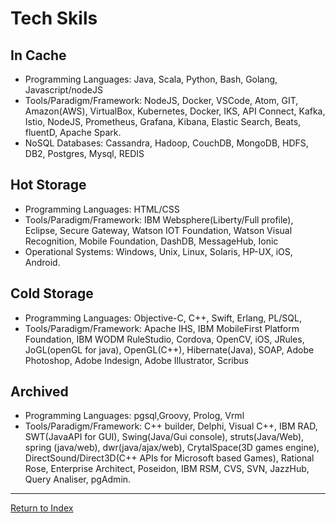 # Tech Skils

## In Cache
- Programming Languages: Java, Scala, Python, Bash, Golang, Javascript/nodeJS
- Tools/Paradigm/Framework: NodeJS, Docker, VSCode,  Atom, GIT, Amazon(AWS), VirtualBox, Kubernetes, Docker, IKS,  API Connect, Kafka, Istio, NodeJS, Prometheus, Grafana, Kibana, Elastic Search, Beats, fluentD, Apache Spark. 
- NoSQL Databases: Cassandra, Hadoop, CouchDB, MongoDB, HDFS, DB2, Postgres, Mysql, REDIS

## Hot Storage
- Programming Languages: HTML/CSS
- Tools/Paradigm/Framework: IBM Websphere(Liberty/Full profile), Eclipse,  Secure Gateway, Watson IOT Foundation, Watson Visual Recognition, Mobile Foundation, DashDB, MessageHub, Ionic 
- Operational Systems: Windows, Unix, Linux, Solaris, HP-UX, iOS, Android.

## Cold Storage 
- Programming Languages: Objective-C, C++, Swift, Erlang, PL/SQL, 
- Tools/Paradigm/Framework: Apache IHS, IBM MobileFirst Platform Foundation, IBM WODM RuleStudio, Cordova, OpenCV, iOS, JRules, 
JoGL(openGL for java), OpenGL(C++), Hibernate(Java), SOAP,  Adobe Photoshop, Adobe  Indesign, Adobe  Illustrator, Scribus 


## Archived
- Programming Languages: pgsql,Groovy, Prolog, Vrml
- Tools/Paradigm/Framework: C++ builder, Delphi, Visual C++, IBM RAD, SWT(JavaAPI for GUI), Swing(Java/Gui console), struts(Java/Web), 
spring (java/web), dwr(java/ajax/web), CrytalSpace(3D games engine), DirectSound/Direct3D(C++ APIs for Microsoft based Games), 
Rational Rose, Enterprise Architect, Poseidon, IBM RSM, CVS, SVN,  JazzHub, Query Analiser, pgAdmin.

---
[Return to Index](index.html)
